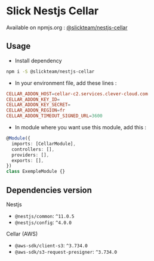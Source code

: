 # Slick Nestjs Cellar

Available on npmjs.org : [@slickteam/nestjs-cellar](https://www.npmjs.com/package/@slickteam/nestjs-cellar)

## Usage

- Install dependency

```bash
npm i -S @slickteam/nestjs-cellar
```

- In your environment file, add these lines :

```conf
CELLAR_ADDON_HOST=cellar-c2.services.clever-cloud.com
CELLAR_ADDON_KEY_ID=
CELLAR_ADDON_KEY_SECRET=
CELLAR_ADDON_REGION=fr
CELLAR_ADDON_TIMEOUT_SIGNED_URL=3600
```

- In module where you want use this module, add this :

```ts
@Module({
  imports: [CellarModule],
  controllers: [],
  providers: [],
  exports: [],
})
class ExempleModule {}
```

## Dependencies version

Nestjs

- `@nestjs/common`: `^11.0.5`
- `@nestjs/config`: `^4.0.0`

Cellar (AWS)

- `@aws-sdk/client-s3`: `^3.734.0`
- `@aws-sdk/s3-request-presigner`: `^3.734.0`
